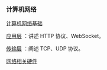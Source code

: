 ### 计算机网络

[计算机网络基础](计算机网络基础) 

[应用层](应用层) ：讲述 HTTP 协议、WebSocket。

[传输层](传输层) ：阐述 TCP、UDP 协议。

[网络相关硬件](网络相关硬件) 